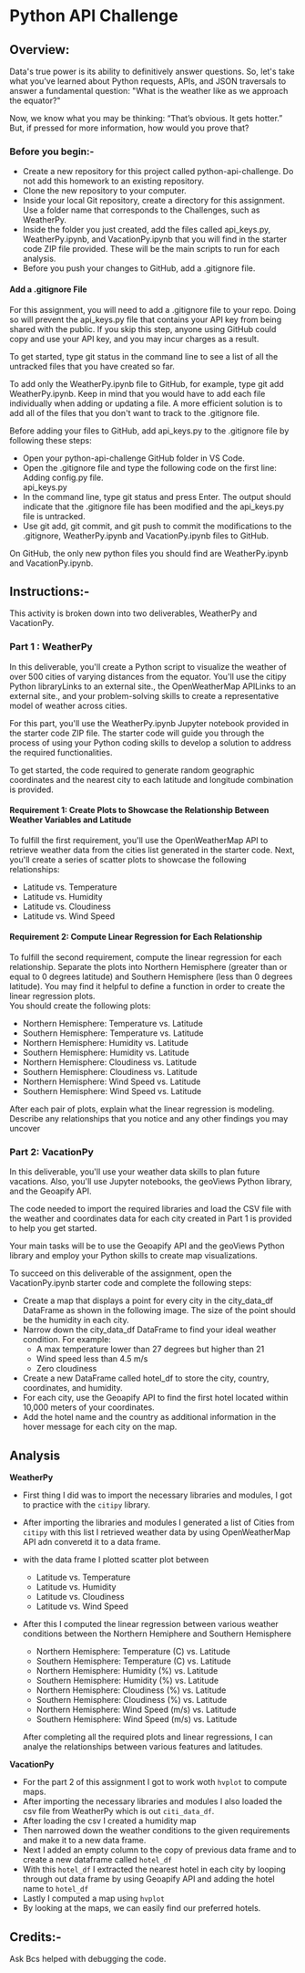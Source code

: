 # Python API Challenge
## Overview:
Data's true power is its ability to definitively answer questions. So, let's take what you've learned about Python requests, APIs, and JSON traversals to answer a fundamental question: "What is the weather like as we approach the equator?"

Now, we know what you may be thinking: “That’s obvious. It gets hotter.” But, if pressed for more information, how would you prove that?

### Before you begin:-
- Create a new repository for this project called python-api-challenge. Do not add this homework to an existing repository.
- Clone the new repository to your computer.
- Inside your local Git repository, create a directory for this assignment. Use a folder name that corresponds to the Challenges, such as WeatherPy.
- Inside the folder you just created, add the files called api_keys.py, WeatherPy.ipynb, and VacationPy.ipynb that you will find in the starter code ZIP file provided. These will be the main scripts to run for each analysis.
- Before you push your changes to GitHub, add a .gitignore file.
#### Add a .gitignore File
For this assignment, you will need to add a .gitignore file to your repo. Doing so will prevent the api_keys.py file that contains your API key from being shared with the public. If you skip this step, anyone using GitHub could copy and use your API key, and you may incur charges as a result.

To get started, type git status in the command line to see a list of all the untracked files that you have created so far.

To add only the WeatherPy.ipynb file to GitHub, for example, type git add WeatherPy.ipynb. Keep in mind that you would have to add each file individually when adding or updating a file. A more efficient solution is to add all of the files that you don't want to track to the .gitignore file.

Before adding your files to GitHub, add api_keys.py to the .gitignore file by following these steps:

- Open your python-api-challenge GitHub folder in VS Code.
- Open the .gitignore file and type the following code on the first line:
Adding config.py file.<br>api_keys.py
- In the command line, type git status and press Enter. The output should indicate that the .gitignore file has been modified and the api_keys.py file is untracked.
- Use git add, git commit, and git push to commit the modifications to the .gitignore, WeatherPy.ipynb and VacationPy.ipynb files to GitHub.

On GitHub, the only new python files you should find are WeatherPy.ipynb and VacationPy.ipynb.
## Instructions:-
This activity is broken down into two deliverables, WeatherPy and VacationPy.
### Part 1 : WeatherPy
In this deliverable, you'll create a Python script to visualize the weather of over 500 cities of varying distances from the equator. You'll use the citipy Python libraryLinks to an external site., the OpenWeatherMap APILinks to an external site., and your problem-solving skills to create a representative model of weather across cities.

For this part, you'll use the WeatherPy.ipynb Jupyter notebook provided in the starter code ZIP file. The starter code will guide you through the process of using your Python coding skills to develop a solution to address the required functionalities.

To get started, the code required to generate random geographic coordinates and the nearest city to each latitude and longitude combination is provided.

#### Requirement 1: Create Plots to Showcase the Relationship Between Weather Variables and Latitude
To fulfill the first requirement, you'll use the OpenWeatherMap API to retrieve weather data from the cities list generated in the starter code. Next, you'll create a series of scatter plots to showcase the following relationships:

- Latitude vs. Temperature
- Latitude vs. Humidity
- Latitude vs. Cloudiness
- Latitude vs. Wind Speed

#### Requirement 2: Compute Linear Regression for Each Relationship
To fulfill the second requirement, compute the linear regression for each relationship. Separate the plots into Northern Hemisphere (greater than or equal to 0 degrees latitude) and Southern Hemisphere (less than 0 degrees latitude). You may find it helpful to define a function in order to create the linear regression plots.<br>
You should create the following plots:

- Northern Hemisphere: Temperature vs. Latitude
- Southern Hemisphere: Temperature vs. Latitude
- Northern Hemisphere: Humidity vs. Latitude
- Southern Hemisphere: Humidity vs. Latitude
- Northern Hemisphere: Cloudiness vs. Latitude
- Southern Hemisphere: Cloudiness vs. Latitude
- Northern Hemisphere: Wind Speed vs. Latitude
- Southern Hemisphere: Wind Speed vs. Latitude
  

After each pair of plots, explain what the linear regression is modeling. Describe any relationships that you notice and any other findings you may uncover

### Part 2: VacationPy
In this deliverable, you'll use your weather data skills to plan future vacations. Also, you'll use Jupyter notebooks, the geoViews Python library, and the Geoapify API.

The code needed to import the required libraries and load the CSV file with the weather and coordinates data for each city created in Part 1 is provided to help you get started.

Your main tasks will be to use the Geoapify API and the geoViews Python library and employ your Python skills to create map visualizations.

To succeed on this deliverable of the assignment, open the VacationPy.ipynb starter code and complete the following steps:

- Create a map that displays a point for every city in the city_data_df DataFrame as shown in the following image. The size of the point should be the humidity in each city.
- Narrow down the city_data_df DataFrame to find your ideal weather condition. For example:
    - A max temperature lower than 27 degrees but higher than 21
    - Wind speed less than 4.5 m/s
    - Zero cloudiness
- Create a new DataFrame called hotel_df to store the city, country, coordinates, and humidity.
- For each city, use the Geoapify API to find the first hotel located within 10,000 meters of your coordinates.
- Add the hotel name and the country as additional information in the hover message for each city on the map.
## Analysis
**WeatherPy**
- First thing I did was to import the necessary libraries and modules, I got to practice with the `citipy` library.
- After importing the libraries and modules I generated a list of Cities from `citipy` with this list I retrieved weather data by using OpenWeatherMap API adn converetd it to a data frame.
- with the data frame I plotted scatter plot between

    -  Latitude vs. Temperature
    - Latitude vs. Humidity
    -  Latitude vs. Cloudiness
    -  Latitude vs. Wind Speed
- After this I computed the linear regression between various weather conditions between the Northern Hemiphere and Southern Hemisphere
    - Northern Hemisphere: Temperature (C) vs. Latitude
    - Southern Hemisphere: Temperature (C) vs. Latitude 
    - Northern Hemisphere: Humidity (%) vs. Latitude
    - Southern Hemisphere: Humidity (%) vs. Latitude
    - Northern Hemisphere: Cloudiness (%) vs. Latitude
    - Southern Hemisphere: Cloudiness (%) vs. Latitude
    - Northern Hemisphere: Wind Speed (m/s) vs. Latitude
    - Southern Hemisphere: Wind Speed (m/s) vs. Latitude<br>
    
    After completing all the required plots and linear regressions, I can analye the relationships between various features and latitudes.<br>

**VacationPy**
- For the part 2 of this assignment I got to work woth `hvplot` to compute maps.
- After importing the necessary libraries and modules I also loaded the csv file from WeatherPy which is out `citi_data_df`.
- After loading the csv I created a humidity map 
- Then narrowed down the weather conditions to the given requirements and make it to a new data frame.
- Next I added an empty column to the copy of previous data frame and to create a new dataframe called `hotel_df`
- With this `hotel_df` I extracted the nearest hotel in each city by looping through out data frame by using Geoapify API and adding the hotel name to `hotel_df`
- Lastly I computed a map using `hvplot`
- By looking at the maps, we can easily find our preferred hotels.

## Credits:-
Ask Bcs helped with debugging the code.